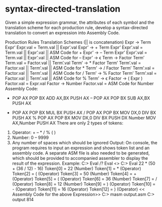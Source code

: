 # syntax-directed-translation

Given a simple expression grammar, the attributes of each symbol and the translation scheme for each
production rule, develop a syntax-directed translation to convert an expression into Assembly Code.

Production Rules Translation Schemes (|| is concatenation)
Expr → Term Expr’ Expr.val = Term.val || Expr’.val
Expr’ → + Term Expr’ Expr’.val = Term.val || Expr’.val || ASM Code for +
Expr’ → – Term Expr’ Expr’.val = Term.val || Expr’.val || ASM Code for –
Expr’ → ϵ
Term → Factor Term’ Term.val = Factor.val || Term’.val
Term’ → * Factor Term’ Term’.val = Factor.val || Term’.val || ASM Code for *
Term’ → / Factor Term’ Term’.val = Factor.val || Term’.val || ASM Code for /
Term’ → % Factor Term’ Term’.val = Factor.val || Term’.val || ASM Code for %
Term’ → ϵ
Factor → ( Expr ) Factor.val = Expr.val
Factor → Number Factor.val = ASM Code for Number
Assembly Code:
+ POP AX
POP BX
ADD AX,BX
PUSH AX
– POP AX
POP BX
SUB AX,BX
PUSH AX
* POP AX
POP BX
MUL BX
PUSH AX
/ POP AX
POP BX
MOV DX,0
DIV BX
PUSH AX
% POP AX
POP BX
MOV DX,0
DIV BX
PUSH DX
Number MOV AX,Number
PUSH AX
There are only 2 types of tokens:
1. Operator: + – * / % ( )
2. Number: 0 – 9999
3. Any number of spaces which should be ignored
Output:
On console, the program requires to input an expression and shows token list and an assembly code. A
separate ASM file is also needed to be generated, which should be provided to accompanied assembler
to display the result of the expression.
Example:
C:\> Eval /?
Eval <<expression>>
C:\> Eval 22 * (50 + (36 / 12) - 16)
Token[0] = 22 (Number)
Token[1] = * (Operator)
Token[2] = ( (Operator)
Token[3] = 50 (Number)
Token[4] = + (Operator)
Token[5] = ( (Operator)
Token[6] = 36 (Number)
Token[7] = / (Operator)
Token[8] = 12 (Number)
Token[9] = ) (Operator)
Token[10] = - (Operator)
Token[11] = 16 (Operator)
Token[12] = ) (Operator)
<< Assembly Code for the above Expression>>
C:\> masm output.asm
C:\> output
814
